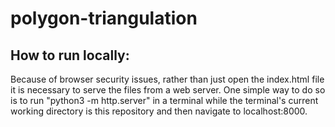 # polygon-triangulation

## How to run locally: <br>
Because of browser security issues, rather than just open the index.html file 
it is necessary to serve the files from a web server. One simple way to do 
so is to run "python3 -m http.server" in a terminal while the terminal's current working directory 
is this repository and then navigate to localhost:8000. 
